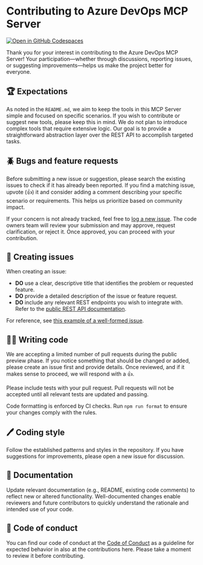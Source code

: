 # Contributing to Azure DevOps MCP Server

[![Open in GitHub Codespaces](https://github.com/codespaces/badge.svg)](https://codespaces.new/microsoft/azure-devops-mcp)

Thank you for your interest in contributing to the Azure DevOps MCP Server! Your participation—whether through discussions, reporting issues, or suggesting improvements—helps us make the project better for everyone.

## 🏆 Expectations

As noted in the `README.md`, we aim to keep the tools in this MCP Server simple and focused on specific scenarios. If you wish to contribute or suggest new tools, please keep this in mind. We do not plan to introduce complex tools that require extensive logic. Our goal is to provide a straightforward abstraction layer over the REST API to accomplish targeted tasks.

## 🪲 Bugs and feature requests

Before submitting a new issue or suggestion, please search the existing issues to check if it has already been reported. If you find a matching issue, upvote (👍) it and consider adding a comment describing your specific scenario or requirements. This helps us prioritize based on community impact.

If your concern is not already tracked, feel free to [log a new issue](https://github.com/microsoft/azure-devops-mcp/issues). The code owners team will review your submission and may approve, request clarification, or reject it. Once approved, you can proceed with your contribution.

## 📝 Creating issues

When creating an issue:

- **DO** use a clear, descriptive title that identifies the problem or requested feature.
- **DO** provide a detailed description of the issue or feature request.
- **DO** include any relevant REST endpoints you wish to integrate with. Refer to the [public REST API documentation](https://learn.microsoft.com/en-us/rest/api/azure/devops).

For reference, see [this example of a well-formed issue](https://github.com/microsoft/azure-devops-mcp/issues/70).

## 👩‍💻 Writing code

We are accepting a limited number of pull requests during the public preview phase. If you notice something that should be changed or added, please create an issue first and provide details. Once reviewed, and if it makes sense to proceed, we will respond with a 👍.

Please include tests with your pull request. Pull requests will not be accepted until all relevant tests are updated and passing.

Code formatting is enforced by CI checks. Run `npm run format` to ensure your changes comply with the rules.

## 🖊️ Coding style

Follow the established patterns and styles in the repository. If you have suggestions for improvements, please open a new issue for discussion.

## 📑 Documentation

Update relevant documentation (e.g., README, existing code comments) to reflect new or altered functionality. Well-documented changes enable reviewers and future contributors to quickly understand the rationale and intended use of your code.

## 🤝 Code of conduct

You can find our code of conduct at the [Code of Conduct](./CODE_OF_CONDUCT.md) as a guideline for expected behavior in also at the contributions here. Please take a moment to review it before contributing.
